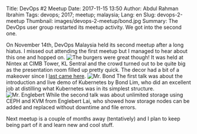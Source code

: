 Title: DevOps #2 Meetup
Date: 2017-11-15 13:50
Author: Abdul Rahman Ibrahim
Tags: devops; 2017; meetup; malaysia;
Lang: en
Slug: devops-2-meetup
Thumbnail: images/devops-2-meetup/bond.jpg
Summary: The DevOps user group restarted its meetup activity. We got into the second one.

On November 14th, DevOps Malaysia held its second meetup after a long hiatus. I missed out attending the first meetup but I managed to hear about this one and hopped on.
![The burgers were great though!]({filename}/images/devops-2-meetup/burger.jpg)
It was held at Nintex at CIMB Tower, KL Sentral and the crowd turned out to be quite big as the presentation room filled up pretty quick. The decor had a bit of a makeover since I [last came here](https://blog.xoxzo.com/2017/08/08/women-who-code-msia-workshop/).
![Mr. Bond]({filename}/images/devops-2-meetup/bond.jpg)
The first talk was about the introduction and live demo of Kubernetes by Bond Lim, who did an excellent job at distilling what Kubernetes was in its simplest structure. 
![Mr. Englebert]({filename}/images/devops-2-meetup/englebert.jpg)
While the second talk was about unlimited storage using CEPH and KVM from Englebert Lai, who showed how storage nodes can be added and replaced without downtime and file errors.

Next meetup is a couple of months away (tentatively) and I plan to keep being part of it and learn new and cool stuff.

